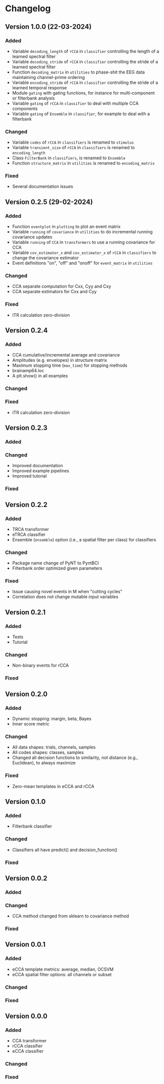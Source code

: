 # Changelog

## Version 1.0.0 (22-03-2024)

### Added

- Variable `decoding_length` of `rCCA` in `classifier` controlling the length of a learned spectral filter
- Variable `decoding_stride` of `rCCA` in `classifier` controlling the stride of a learned spectral filter
- Function `decoding_matrix` in `utilities` to phase-shit the EEG data maintaining channel-prime ordering
- Variable `encoding_stride` of `rCCA` in `classifier` controlling the stride of a learned temporal response
- Module `gating` with gating functions, for instance for multi-component or filterbank analysis
- Variable `gating` of `rCCA` in `classifier` to deal with multiple CCA components
- Variable `gating` of `Ensemble` in `classifier`, for example to deal with a filterbank

### Changed

- Variable `codes` of `rCCA` in `classifiers` is renamed to `stimulus`
- Variable `transient_size` of `rCCA` in `classifiers` is renamed to `encoding_length`
- Class `FilterBank` in `classifiers`, is renamed to `Ensemble`
- Function `structure_matrix` in `utilities` is renamed to `encoding_matrix`

### Fixed

- Several documentation issues

## Version 0.2.5 (29-02-2024)

### Added

- Function `eventplot` in `plotting` to plot an event matrix
- Variable `running` of `covariance` in `utilities` to do incremental running covariance updates
- Variable `running` of `CCA` in `transformers` to use a running covariance for CCA 
- Variable `cov_estimator_x` and `cov_estimator_x` of `rCCA` in `classifiers` to change the covariance estimator 
- Event definitions "on", "off" and "onoff" for `event_matrix` in `utilities`

### Changed

- CCA separate computation for Cxx, Cyy and Cxy
- CCA separate estimators for Cxx and Cyy

### Fixed

- ITR calculation zero-division

## Version 0.2.4

### Added

- CCA cumulative/incremental average and covariance
- Amplitudes (e.g. envelopes) in structure matrix
- Maximum stopping time (`max_time`) for stopping methods
- brainamp64.loc
- A plt.show() in all examples

### Changed

### Fixed

- ITR calculation zero-division

## Version 0.2.3

### Added

### Changed

- Improved documentation
- Improved example pipelines
- Improved tutorial

### Fixed

## Version 0.2.2

### Added

- TRCA transformer
- eTRCA classifier
- Ensemble (`ensemble`) option (i.e., a spatial filter per class) for classifiers

### Changed

- Package name change of PyNT to PyntBCI
- Filterbank order optimized given parameters

### Fixed

- Issue causing novel events in M when "cutting cycles"
- Correlation does not change mutable input variables

## Version 0.2.1

### Added

- Tests
- Tutorial

### Changed

- Non-binary events for rCCA

### Fixed

## Version 0.2.0

### Added

- Dynamic stopping: margin, beta, Bayes
- Inner score metric

### Changed

- All data shapes: trials, channels, samples
- All codes shapes: classes, samples
- Changed all decision functions to similarity, not distance (e.g., Euclidean), to always maximize

### Fixed

- Zero-mean templates in eCCA and rCCA

## Version 0.1.0

### Added

- Filterbank classifier

### Changed

- Classifiers all have predict() and decision_function()

### Fixed

## Version 0.0.2

### Added

### Changed

- CCA method changed from sklearn to covariance method

### Fixed

## Version 0.0.1

### Added

- eCCA template metrics: average, median, OCSVM
- eCCA spatial filter options: all channels or subset

### Changed

### Fixed

## Version 0.0.0

### Added

- CCA transformer
- rCCA classifier
- eCCA classifier

### Changed

### Fixed